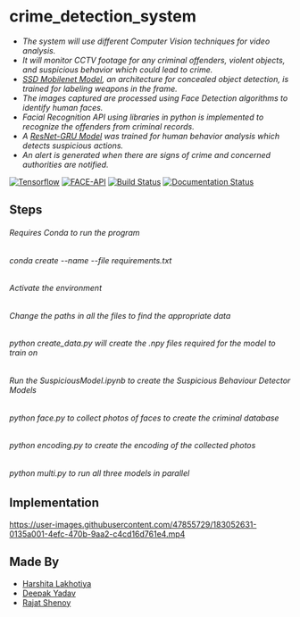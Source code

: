 # crime_detection_system

* _The system will use different Computer Vision techniques for video analysis._ 
* _It will monitor CCTV footage for any criminal offenders, violent objects, and suspicious behavior which could lead to crime._
* _[SSD Mobilenet Model](https://github.com/tensorflow/models/tree/master/research/object_detection/samples/configs), an architecture for concealed object detection, is trained for labeling weapons in the frame._
* _The images captured are processed using Face Detection algorithms to identify human faces._ 
* _Facial Recognition API using libraries in python is implemented to recognize the offenders from criminal records._ 
* _A [ResNet-GRU Model](https://www.researchgate.net/publication/344002214_A_Novel_Fault_Identification_Method_for_Photovoltaic_Array_Via_Convolutional_Neural_Network_and_Residual_Gated_Recurrent_Unit) was trained for human behavior analysis which detects suspicious actions._ 
* _An alert is generated when there are signs of crime and concerned authorities are notified._

[![Tensorflow](https://img.shields.io/badge/tensorflow-utilizing-green)](https://js.tensorflow.org/api/latest/)
[![FACE-API](https://img.shields.io/badge/face--api-recognition-green)](https://justadudewhohacks.github.io/face-api.js/docs/index.html)
[![Build Status](https://github.com/ageitgey/face_recognition/workflows/CI/badge.svg?branch=master&event=push)](https://github.com/ageitgey/face_recognition/actions?query=workflow%3ACI)
[![Documentation Status](https://readthedocs.org/projects/face-recognition/badge/?version=latest)](http://face-recognition.readthedocs.io/en/latest/?badge=latest)


## Steps

###### Requires Conda to run the program
###### conda create --name <envname> --file requirements.txt
###### Activate the environment
###### Change the paths in all the files to find the appropriate data
###### python create_data.py will create the .npy files required for the model to train on
###### Run the SuspiciousModel.ipynb to create the Suspicious Behaviour Detector Models
###### python face.py to collect photos of faces to create the criminal database
###### python encoding.py to create the encoding of the collected photos
###### python multi.py to run all three models in parallel
  
  
## Implementation
  

https://user-images.githubusercontent.com/47855729/183052631-0135a001-4efc-470b-9aa2-c4cd16d761e4.mp4


## Made By 


* [Harshita Lakhotiya](https://github.com/Harshitalakhotiya)
* [Deepak Yadav](https://github.com/vieee)
* [Rajat Shenoy](https://github.com/rajatshenoy56)





  
  
